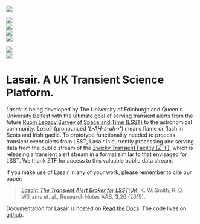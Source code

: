 [![](https://live.staticflickr.com/65535/52193681450_5c81810ec3_b.png)](https://live.staticflickr.com/65535/52193681450_5c81810ec3_o.png)

<!-- INFO BADGES -->  

[![](https://img.shields.io/pypi/pyversions/lasair)](https://pypi.org/project/lasair/)  
[![](https://img.shields.io/pypi/v/lasair)](https://pypi.org/project/lasair/)  
[![](https://img.shields.io/github/license/lsst-uk/lasair_api)](https://github.com/lsst-uk/lasair_api)  
[![](https://img.shields.io/pypi/dm/lasair)](https://pypi.org/project/lasair/)  

<!-- STATUS BADGES -->  

<!--  [![](http://157.245.42.153:8080/buildStatus/icon?job=lasair%2Fmaster&subject=build%20master)](http://157.245.42.153:8080/blue/organizations/jenkins/lasair/activity?branch=master)  
[![](http://157.245.42.153:8080/buildStatus/icon?job=lasair%2Fdevelop&subject=build%20dev)](http://157.245.42.153:8080/blue/organizations/jenkins/lasair/activity?branch=develop) 
[![](https://cdn.jsdelivr.net/gh/lsst-uk/lasair_api@master/coverage.svg)](https://raw.githack.com/lsst-uk/lasair_api/master/htmlcov/index.html)    -->
[![](https://readthedocs.org/projects/lasair/badge/?version=master)](https://lasair.readthedocs.io/en/master/)  
[![](https://img.shields.io/github/issues/lsst-uk/lasair_api/type:%20bug?label=bug%20issues)](https://github.com/lsst-uk/lasair_api/issues?q=is%3Aissue+is%3Aopen+label%3A%22type%3A+bug%22+)  

# Lasair. A UK Transient Science Platform.

*Lasair* is being developed by The University of Edinburgh and Queen\'s University Belfast with the ultimate goal of serving transient alerts from the future [Rubin Legacy Survey of Space and Time (LSST)](https://www.lsst.org) to the astronomical community. *Lasair* (pronounced '*L-AH-s-uh-r*') means flame or flash in Scots and Irish gaelic. To prototype functionality needed to process transient event alerts from LSST, Lasair is currently processing and serving data from the public stream of the [Zwicky Transient Facility (ZTF)](http://www.ztf.caltech.edu/), which is releasing a transient alert stream in a format similar to that envisaged for LSST. We thank ZTF for access to this valuable public data stream.

If you make use of Lasair in any of your work, please remember to cite our paper: 

> *[Lasair: The Transient Alert Broker for LSST:UK](https://doi.org/10.3847/2515-5172/ab020f)*, K. W. Smith, R. D. Williams et. al., Research Notes AAS, **3**,26 (2019).

Documentation for Lasair is hosted on [Read the Docs](https://lasair.readthedocs.io/en/main/). The code lives on [github](https://github.com/orgs/lsst-uk/repositories?q=lasair&type=all&language=&sort=). 





